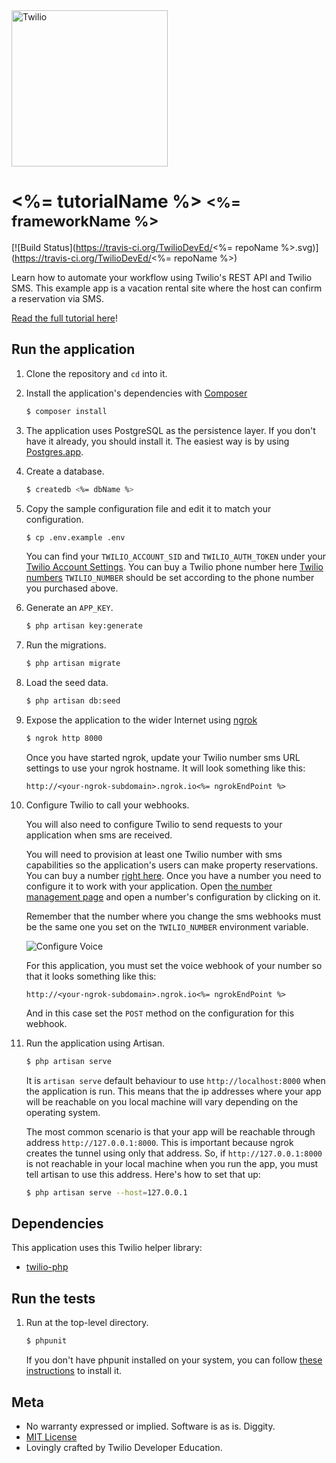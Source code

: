 <a href="https://www.twilio.com">
  <img src="https://static0.twilio.com/marketing/bundles/marketing/img/logos/wordmark-red.svg" alt="Twilio" width="250" />
</a>

# <h1><%= tutorialName %> <small><%= frameworkName %></small></h1>

[![Build Status](https://travis-ci.org/TwilioDevEd/<%= repoName %>.svg)](https://travis-ci.org/TwilioDevEd/<%= repoName %>)

Learn how to automate your workflow using Twilio's REST API and Twilio SMS. This example app is a vacation rental site where the host can confirm a reservation via SMS.

[Read the full tutorial here](https://www.twilio.com/docs/tutorials/walkthrough/workflow-automation/php/laravel)!

## Run the application

1. Clone the repository and `cd` into it.

1. Install the application's dependencies with [Composer](https://getcomposer.org/)

   ```bash
   $ composer install
   ```
1. The application uses PostgreSQL as the persistence layer. If you
   don't have it already, you should install it. The easiest way is by
   using [Postgres.app](http://postgresapp.com/).

1. Create a database.

   ```bash
   $ createdb <%= dbName %>
   ```

1. Copy the sample configuration file and edit it to match your configuration.

   ```bash
   $ cp .env.example .env
   ```

   You can find your `TWILIO_ACCOUNT_SID` and `TWILIO_AUTH_TOKEN` under
   your
   [Twilio Account Settings](https://www.twilio.com/user/account/settings).
   You can buy a Twilio phone number here [Twilio numbers](https://www.twilio.com/user/account/phone-numbers/search)
   `TWILIO_NUMBER` should be set according to the phone number you purchased above.

1. Generate an `APP_KEY`.

   ```bash
   $ php artisan key:generate
   ```

1. Run the migrations.

   ```bash
   $ php artisan migrate
   ```

1. Load the seed data.

   ```bash
   $ php artisan db:seed
   ```

1. Expose the application to the wider Internet using [ngrok](https://ngrok.com/)

   ```bash
   $ ngrok http 8000
   ```
   Once you have started ngrok, update your Twilio number sms URL
   settings to use your ngrok hostname. It will look something like
   this:

   ```
   http://<your-ngrok-subdomain>.ngrok.io<%= ngrokEndPoint %>
   ```

1. Configure Twilio to call your webhooks.

   You will also need to configure Twilio to send requests to your application
   when sms are received.

   You will need to provision at least one Twilio number with sms capabilities
   so the application's users can make property reservations. You can buy a number [right
   here](https://www.twilio.com/user/account/phone-numbers/search). Once you have
   a number you need to configure it to work with your application. Open
   [the number management page](https://www.twilio.com/user/account/phone-numbers/incoming)
   and open a number's configuration by clicking on it.

   Remember that the number where you change the sms webhooks must be the same one you set on
   the `TWILIO_NUMBER` environment variable.

   ![Configure Voice](http://howtodocs.s3.amazonaws.com/twilio-number-config-all-med.gif)

   For this application, you must set the voice webhook of your number so that it
   looks something like this:

   ```
   http://<your-ngrok-subdomain>.ngrok.io<%= ngrokEndPoint %>
   ```

   And in this case set the `POST` method on the configuration for this webhook.

1. Run the application using Artisan.

   ```bash
   $ php artisan serve
   ```

   It is `artisan serve` default behaviour to use `http://localhost:8000` when
   the application is run. This means that the ip addresses where your app will be
   reachable on you local machine will vary depending on the operating system.

   The most common scenario is that your app will be reachable through address
   `http://127.0.0.1:8000`. This is important because ngrok creates the
   tunnel using only that address. So, if `http://127.0.0.1:8000` is not reachable
   in your local machine when you run the app, you must tell artisan to use this
   address. Here's how to set that up:

   ```bash
   $ php artisan serve --host=127.0.0.1
   ```

## Dependencies

This application uses this Twilio helper library:
* [twilio-php](https://github.com/twilio/twilio-php)

## Run the tests

1. Run at the top-level directory.

   ```bash
   $ phpunit
   ```

   If you don't have phpunit installed on your system, you can follow [these
   instructions](https://phpunit.de/manual/current/en/installation.html) to
   install it.

## Meta

* No warranty expressed or implied. Software is as is. Diggity.
* [MIT License](http://www.opensource.org/licenses/mit-license.html)
* Lovingly crafted by Twilio Developer Education.
